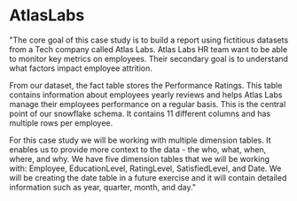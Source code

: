 # AtlasLabs
"The core goal of this case study is to build a report using fictitious datasets from a Tech company called Atlas Labs. Atlas Labs HR team want to be able to monitor key metrics on employees. Their secondary goal is to understand what factors impact employee attrition.

From our dataset, the fact table stores the Performance Ratings. This table contains information about employees yearly reviews and helps Atlas Labs manage their employees performance on a regular basis. This is the central point of our snowflake schema. It contains 11 different columns and has multiple rows per employee.

For this case study we will be working with multiple dimension tables. It enables us to provide more context to the data - the who, what, when, where, and why. We have five dimension tables that we will be working with: Employee, EducationLevel, RatingLevel, SatisfiedLevel, and Date. We will be creating the date table in a future exercise and it will contain detailed information such as year, quarter, month, and day."
